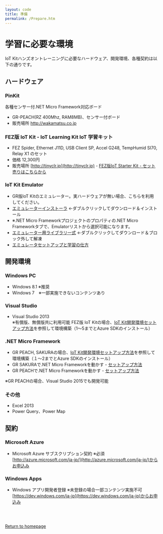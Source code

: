 ```yaml
---
layout: code
title: 準備
permalink: /Prepare.htm
---
```


# 学習に必要な環境
IoT Kitハンズオントレーニングに必要なハードウェア、開発環境、各種契約は以下の通りです。

## ハードウェア

### PinKit
各種センサー付.NET Micro Framework対応ボード

* GR-PEACH(RZ 400Mhz, RAM8MB)、センサー付ボード
* 販売場所 http://wakamatsu.co.jp

### FEZ版 IoT Kit - IoT Learning Kit IoT 学習キット
* FEZ Spider, Ethernet J11D, USB Client SP, Accel G248, TempHumid SI70, Relay X1 のセット
* 価格 12,300円
* 販売場所 [http://tinyclr.jp](http://tinyclr.jp) - [FEZ版IoT Starter Kit - セット売りはこちらから](http://tinyclr.jp/products/IoTLearningKit.htm)

### IoT Kit Emulator
* GR版IoT Kitのエミュレーター。実ハードウェアが無い場合、こちらを利用してください。
* [エミュレーターインストーラ](https://github.com/ms-iotkithol-jp/Training/blob/master/Documents/EGIoTKitEmulatorInstaller.msi?raw=true) ←ダブルクリックしてダウンロード＆インストール
* ※.NET Micro Frameworkプロジェクトのプロパティの.NET Micro Frameworkタブで、Emulatorリストから選択可能になります。 
* [エミュレーター用ライブラリ一式](https://github.com/ms-iotkithol-jp/Training/blob/master/Documents/EmulatorLibrary.zip?raw=true) ←ダブルクリックしてダウンロード＆ブロック外して解凍
* [エミュレータセットアップと学習の仕方](http://blogs.msdn.com/b/hirosho/archive/2015/04/06/howtolearniotkitholwithemulator.aspx)

## 開発環境

### Windows PC

* Windows 8.1 ※推奨
* Windows 7　※一部実施できないコンテンツあり

### Visual Studio

* Visual Studio 2013  
※有償版、無償版共に利用可能
FEZ版 IoT Kitの場合、[IoT Kit開発環境セットアップ方法](http://blogs.msdn.com/b/hirosho/archive/2014/12/03/iot-kit.aspx)を参照して環境構築（1～5までとAzure SDKのインストール）

### .NET Micro Framework
* GR PEACH, SAKURAの場合、[IoT Kit開発環境セットアップ方法](http://blogs.msdn.com/b/hirosho/archive/2014/12/03/iot-kit.aspx)を参照して環境構築（１～2までとAzure SDKのインストール）
* GR SAKURAで.NET Micro Frameworkを動かす - [セットアップ方法](http://blogs.msdn.com/b/hirosho/archive/2015/03/19/howtosetupnetmfongrsakura.aspx)
* GR PEACHで.NET Micro Frameworkを動かす - [セットアップ方法](http://blogs.msdn.com/b/hirosho/archive/2015/05/15/pinkit-gr-peach-net-micro-framework.aspx)

※GR PEACHの場合、Visual Studio 2015でも開発可能

### その他

* Excel 2013
* Power Query、Power Map

## 契約

### Microsoft Azure

* Microsoft Azure サブスクリプション契約 ※必須  
[http://azure.microsoft.com/ja-jp/](http://azure.microsoft.com/ja-jp/)からお申込み


### Windows Apps

* Windows アプリ開発者登録 ※未登録の場合一部コンテンツ実施不可  
[https://dev.windows.com/ja-jp](https://dev.windows.com/ja-jp)からお申込み

<br/>
<br/>

<a class="btn btn-default" href="index.htm" role="button">Return to homepage</a>
